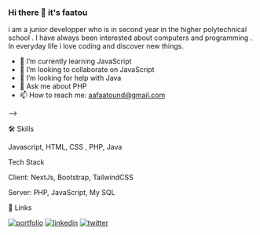 ### Hi there 👋 it's faatou

i am a junior developper who is in second year in the higher polytechnical school .
I have always been interested about computers and programming . In everyday life i love coding and discover new things.

- 🌱 I’m currently learning JavaScript
- 👯 I’m looking to collaborate on JavaScript
- 🤔 I’m looking for help with Java
- 💬 Ask me about PHP
- 📫 How to reach me: aafaatound@gmail.com

-->

  
🛠 Skills

Javascript, HTML, CSS , PHP, Java

Tech Stack 

Client: NextJs, Bootstrap, TailwindCSS

Server: PHP, JavaScript, My SQL

🔗 Links

[![portfolio](https://img.shields.io/badge/my_portfolio-000?style=for-the-badge&logo=ko-fi&logoColor=white)]()
[![linkedin](https://img.shields.io/badge/linkedin-0A66C2?style=for-the-badge&logo=linkedin&logoColor=white)](https://www.linkedin.com/in/fatou-fall-ndiaye-114246299/)
[![twitter](https://img.shields.io/badge/twitter-1DA1F2?style=for-the-badge&logo=twitter&logoColor=white)](https://twitter.com/bint_annette)
